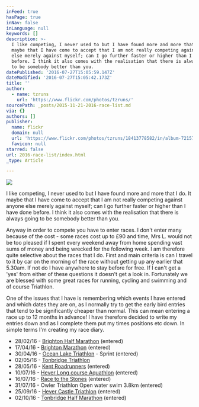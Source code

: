 ```yaml
---
inFeed: true
hasPage: true
inNav: false
inLanguage: null
keywords: []
description: >-
  I like competing, I never used to but I have found more and more that I do. It
  maybe that I have come to accept that I am not really competing against anyone
  else merely against myself; can I go further faster or higher than I have done
  before. I think it also comes with the realisation that there is always going
  to be somebody better than you. 
datePublished: '2016-07-27T15:05:59.147Z'
dateModified: '2016-07-27T15:05:42.173Z'
title: ''
author:
  - name: tzruns
    url: 'https://www.flickr.com/photos/tzruns/'
sourcePath: _posts/2015-11-21-2016-race-list.md
via: {}
authors: []
publisher:
  name: flickr
  domain: null
  url: 'https://www.flickr.com/photos/tzruns/18413778582/in/album-72157653949059465/'
  favicon: null
starred: false
url: 2016-race-list/index.html
_type: Article

---
```

![](https://the-grid-user-content.s3-us-west-2.amazonaws.com/303aba09-f503-4e2f-9ceb-519fd091bc2b.jpg)

I like competing, I never used to but I have found more and more that I do. It maybe that I have come to accept that I am not really competing against anyone else merely against myself; can I go further faster or higher than I have done before. I think it also comes with the realisation that there is always going to be somebody better than you. 

Anyway in order to compete you have to enter races. I don't enter many because of the cost - some races cost up to £90 and time, Mrs L. would not be too pleased if I spent every weekend away from home spending vast sums of money and being wrecked for the following week. I am therefore quite selective about the races that I do. First and main criteria is can I travel to it by car on the morning of the race without getting up any earlier that 5.30am. If not do I have anywhere to stay before for free. If I can't get a 'yes' from either of these questions it doesn't get a look in. Fortunately we are blessed with some great races for running, cycling and swimming and of course Triathlon.

One of the issues that I have is remembering which events I have entered and which dates they are on, as I normally try to get the early bird entries that tend to be significantly cheaper than normal. This can mean entering a race up to 12 months in advance! I have therefore decided to write my entries down and as I complete them put my times positions etc down. In simple terms I'm creating my race diary.

* 28/02/16 - [Brighton Half Marathon][0] (entered)
* 17/04/16 - [Brighton Marathon][1] (entered)
* 30/04/16 - [Ocean Lake Triathlon][2] - Sprint (entered)
* 02/05/16 - [Tonbridge Triathlon][3]
* 28/05/16 - [Kent Roadrunners][4] (entered)
* 10/07/16 - [Hever Long course Aquathlon][5] (entered)
* 16/07/16 - [Race to the Stones][6] (entered)
* 31/07/16 - Owler Triathlon Open water swim 3.8km (entered)
* 25/09/16 - [Hever Castle Triathlon][7] (entered)
* 02/10/16 - [Tonbridge Half Marathon][8] (entered)

[0]: http://www.brightonhalfmarathon.com/
[1]: http://www.brightonmarathon.co.uk/home
[2]: http://www.oceanlaketri.co.uk/our-races.html
[3]: http://www.tonbridgelions.co.uk/triathlon.html
[4]: http://www.kentroadrunner.com/
[5]: http://www.castletriathlonseries.co.uk/races/long-distance-challenges-at-hever/#The-Aquathlon-Challenge
[6]: http://www.racetothestones.com/
[7]: http://www.castletriathlonseries.co.uk/the-series/hever-castle/
[8]: http://www.tonbridgehalfmarathon.co.uk/